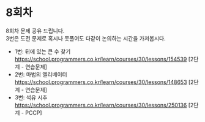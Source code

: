 # 8회차

8회차 문제 공유 드립니다.  
3번은 도전 문제로 혹시나 못풀어도 다같이 논의하는 시간을 가져봅시다.

- 1번: 뒤에 있는 큰 수 찾기 https://school.programmers.co.kr/learn/courses/30/lessons/154539 [2단계 - 연습문제]
- 2번: 마법의 엘리베이터 https://school.programmers.co.kr/learn/courses/30/lessons/148653 [2단계 - 연습문제]
- 3번: 석유 시추 https://school.programmers.co.kr/learn/courses/30/lessons/250136 [2단계 - PCCP]
